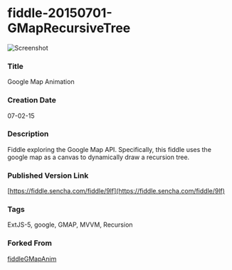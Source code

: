 fiddle-20150701-GMapRecursiveTree
======

![Screenshot](screenshot.png)


### Title

Google Map Animation


### Creation Date

07-02-15

### Description

Fiddle exploring the Google Map API.  Specifically, this fiddle uses the google map as a canvas to
dynamically draw a recursion tree.


### Published Version Link

[https://fiddle.sencha.com/fiddle/9lf](https://fiddle.sencha.com/fiddle/9lf)


### Tags

ExtJS-5, google, GMAP, MVVM, Recursion




### Forked From

[fiddleGMapAnim](../fiddleGMapAnim)
